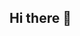 ## Hi there 👋

<!--<img width="200" height="133" alt="image" src="https://github.com/user-attachments/assets/f90ce87d-aa35-4bd0-b2a8-5336fae2c906" />

**BrandDevGrp/BrandDevGrp** is a ✨ _special_ ✨ repository because its `README.md` (this file) appears on your GitHub profile.

Here are some ideas to get you started:

- 🔭 I’m currently working on ...
- 🌱 I’m currently learning ...
- 👯 I’m looking to collaborate on ...
- 🤔 I’m looking for help with ...
- 💬 Ask me about ...
- 📫 How to reach me: ...
- 😄 Pronouns: ...
- ⚡ Fun fact: ...
-->
